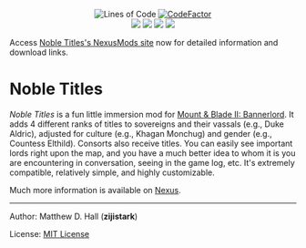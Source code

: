 <p align="center">
	<img src="https://tokei.rs/b1/github/zijistark/NobleTitles?category=code" alt="Lines of Code"/>
	<a href="https://www.codefactor.io/repository/github/zijistark/nobletitles"><img src="https://www.codefactor.io/repository/github/zijistark/nobletitles/badge" alt="CodeFactor"/></a>
  <br>
   <a href="https://www.nexusmods.com/mountandblade2bannerlord/mods/2089" alt="Nexus: Noble Titles">
   <img src="https://img.shields.io/badge/Nexus-Noble%20Titles-yellow.svg" /></a>
   <a href="https://www.nexusmods.com/mountandblade2bannerlord/mods/2089" alt="Nexus: Noble Titles">
   <img src="https://img.shields.io/endpoint?url=https%3A%2F%2Fnexusmods-version-pzk4e0ejol6j.runkit.sh%3FgameId%3Dmountandblade2bannerlord%26modId%3D2089" /></a>
   <a href="https://www.nexusmods.com/mountandblade2bannerlord/mods/2089" alt="Nexus: Noble Titles">
   <img src="https://img.shields.io/endpoint?url=https%3A%2F%2Fnexusmods-downloads-ayuqql60xfxb.runkit.sh%2F%3Ftype%3Dunique%26gameId%3D3174%26modId%3D2089" /></a>
   <a href="https://www.nexusmods.com/mountandblade2bannerlord/mods/2089" alt="Nexus: Noble Titles">
   <img src="https://img.shields.io/endpoint?url=https%3A%2F%2Fnexusmods-downloads-ayuqql60xfxb.runkit.sh%2F%3Ftype%3Dtotal%26gameId%3D3174%26modId%3D2089" /></a>
 </br>
</p>

Access [Noble Titles's NexusMods site](https://www.nexusmods.com/mountandblade2bannerlord/mods/2089) now for detailed information and download links.

# Noble Titles

_Noble Titles_ is a fun little immersion mod for [Mount & Blade II: Bannerlord](https://www.taleworlds.com/en/Games/Bannerlord). It adds 4 different ranks of titles to sovereigns and their vassals (e.g., Duke Aldric), adjusted for culture (e.g., Khagan Monchug) and gender (e.g., Countess Elthild). Consorts also receive titles. You can easily see important lords right upon the map, and you have a much better idea to whom it is you are encountering in conversation, seeing in the game log, etc. It's extremely compatible, relatively simple, and highly customizable.

Much more information is available on [Nexus](https://www.nexusmods.com/mountandblade2bannerlord/mods/2089).

---

Author: Matthew D. Hall (**zijistark**)

License: [MIT License](LICENSE)
